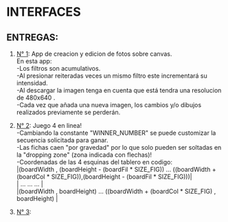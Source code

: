 # INTERFACES

## ENTREGAS:

1. [N° 1](https://ninaencinosa.github.io/INTERFACES/Entregables/1/index.html): App de creacion y edicion de fotos sobre canvas. <br/>
En esta app: <br/>
-Los filtros son acumulativos. <br/>
-Al presionar reiteradas veces un mismo filtro este incrementará su intensidad. <br/>
-Al descargar la imagen tenga en cuenta que está tendra una resolucion de 480x640 . <br/>
-Cada vez que añada una nueva imagen, los cambios y/o dibujos realizados previamente se perderán. <br/>

2. [N° 2](https://ninaencinosa.github.io/INTERFACES/Entregables/2/index.html): Juego 4 en linea! <br/>
-Cambiando la constante "WINNER_NUMBER" se puede customizar la secuencia solicitada para ganar. <br/>
-Las fichas caen "por gravedad" por lo que solo pueden ser soltadas en la "dropping zone" (zona indicada con flechas)! <br/>
-Coordenadas de las 4 esquinas del tablero en codigo: <br/>
|(boardWidth , (boardHeight - (boardFil * SIZE_FIG)) ... ((boardWidth + (boardCol * SIZE_FIG)),(boardHeight - (boardFil * SIZE_FIG)))| <br/>
|                 ...                                ...                          ...                                                | <br/>
|(boardWidth , boardHeight)                          ... ((boardWidth + (boardCol * SIZE_FIG) , boardHeight)                         | <br/>

3. [N° 3](https://ninaencinosa.github.io/INTERFACES/Entregables/3/index.html): <br/>
